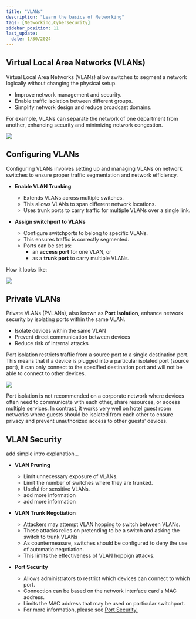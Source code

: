 ```yaml
---
title: "VLANs"
description: "Learn the basics of Networking"
tags: [Networking,Cybersecurity]
sidebar_position: 11
last_update:
  date: 1/30/2024
---
```



## Virtual Local Area Networks (VLANs)

Virtual Local Area Networks (VLANs) allow switches to segment a network logically without changing the physical setup.

- Improve network management and security.
- Enable traffic isolation between different groups.
- Simplify network design and reduce broadcast domains.

For example, VLANs can separate the network of one department from another, enhancing security and minimizing network congestion.

![](/img/docs/networking-basics-vlanssss-example-office-vlansss.png)


## Configuring VLANs 

Configuring VLANs involves setting up and managing VLANs on network switches to ensure proper traffic segmentation and network efficiency.

- **Enable VLAN Trunking**

    - Extends VLANs across multiple switches.
    - This allows VLANs to span different network locations.
    - Uses trunk ports to carry traffic for multiple VLANs over a single link.

- **Assign switchport to VLANs**

    - Configure switchports to belong to specific VLANs.
    - This ensures traffic is correctly segmented.
    - Ports can be set as:
      - an **access port** for one VLAN, or 
      - as a **trunk port** to carry multiple VLANs.

How it looks like:

<div class='img-center'>

![](/img/docs/networking-basics-configuring-vlansssss.png)

</div>


## Private VLANs 

Private VLANs (PVLANs), also known as **Port Isolation**, enhance network security by isolating ports within the same VLAN.

- Isolate devices within the same VLAN
- Prevent direct communication between devices
- Reduce risk of internal attacks

Port isolation restricts traffic from a source port to a single destination port. This means that if a device is plugged into a particular isolated port (source port), it can only connect to the specified destination port and will not be able to connect to other devices.

<div class='img-center'>

![](/img/docs/networking-basics-private-vlans-port-isolationssss.png)

</div>

Port isolation is not recommended on a corporate network where devices often need to communicate with each other, share resources, or access multiple services. In contrast, it works very well on hotel guest room networks where guests should be isolated from each other to ensure privacy and prevent unauthorized access to other guests' devices.

## VLAN Security 

add simple intro explanation...

- **VLAN Pruning**

  - Limit unnecessary exposure of VLANs.
  - Limit the number of switches where they are trunked.
  - Useful for sensitive VLANs.
  - add more information
  - add more information

- **VLAN Trunk Negotiation**

  - Attackers may attempt VLAN hopping to switch between VLANs.
  - These attacks relies on pretending to be a switch and asking the switch to trunk VLANs
  - As countermeasure, switches should be configured to deny the use of automatic negotiation.
  - This limits the effectiveness of VLAN hoppign attacks.

- **Port Security**

  - Allows administrators to restrict which devices can connect to which port.
  - Connection can be based on the network interface card's MAC address.
  - Limits the MAC address that may be used on particular switchport.
  - For more information, please see [Port Security.](/docs/004-Networking/001-The-Basics/020-Ports-and-Protocols.md#port-security)
